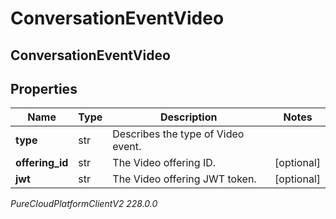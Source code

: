 # ConversationEventVideo

## ConversationEventVideo

## Properties

|Name | Type | Description | Notes|
|------------ | ------------- | ------------- | -------------|
| **type** | str | Describes the type of Video event. | |
| **offering_id** | str | The Video offering ID. | [optional] |
| **jwt** | str | The Video offering JWT token. | [optional] |



_PureCloudPlatformClientV2 228.0.0_
